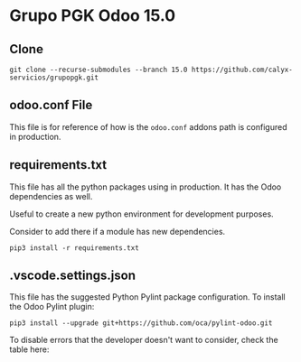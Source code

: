 # Grupo PGK Odoo 15.0

## Clone

`git clone --recurse-submodules --branch 15.0 https://github.com/calyx-servicios/grupopgk.git`

## odoo.conf File

This file is for reference of how is the `odoo.conf` addons path is configured in production.

## requirements.txt

This file has all the python packages using in production. It has the Odoo dependencies as well.

Useful to create a new python environment for development purposes.

Consider to add there if a module has new dependencies.

`pip3 install -r requirements.txt`

## .vscode.settings.json

This file has the suggested Python Pylint package configuration. To install the Odoo Pylint plugin:

`pip3 install --upgrade git+https://github.com/oca/pylint-odoo.git`

To disable errors that the developer doesn't want to consider, check the table here: